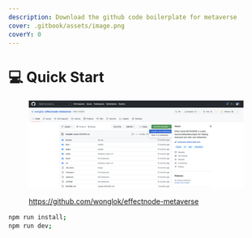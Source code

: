 ```yaml
---
description: Download the github code boilerplate for metaverse
cover: .gitbook/assets/image.png
coverY: 0
---
```


# 💻 Quick Start

<figure><img src=".gitbook/assets/image (11).png" alt=""><figcaption><p><a href="https://github.com/wonglok/effectnode-metaverse">https://github.com/wonglok/effectnode-metaverse</a></p></figcaption></figure>

```bash
npm run install; 
npm run dev;
```
